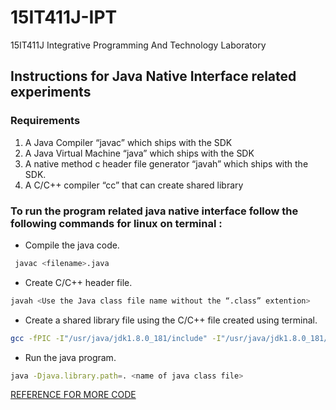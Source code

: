 # 15IT411J-IPT
15IT411J Integrative Programming And Technology Laboratory 

## Instructions for Java Native Interface related experiments

### Requirements

1. A Java Compiler “javac” which ships with the SDK
2. A Java Virtual Machine “java” which ships with the SDK
3. A native method c header file generator “javah” which ships with the SDK.
4. A C/C++ compiler “cc” that can create shared library

### To run the program related java native interface follow the following commands for linux on terminal :

- Compile the java code.

```bash
 javac <filename>.java
```
- Create C/C++ header file.

```bash
javah <Use the Java class file name without the “.class” extention>
```
- Create a shared library file using the C/C++ file created using terminal.

```bash
gcc -fPIC -I"/usr/java/jdk1.8.0_181/include" -I"/usr/java/jdk1.8.0_181/include/linux" --shared -o <the shared library file name you need/want to create>.so <C file name>.c
```
- Run the java program.

```bash
java -Djava.library.path=. <name of java class file>
```

[REFERENCE FOR MORE CODE](https://www3.ntu.edu.sg/home/ehchua/programming/java/JavaNativeInterface.html)

